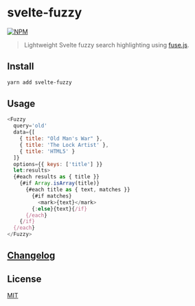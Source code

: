 # svelte-fuzzy

[![NPM][npm]][npm-url]

> Lightweight Svelte fuzzy search highlighting using [fuse.js](https://github.com/krisk/Fuse).

## Install

```bash
yarn add svelte-fuzzy
```

## Usage

```js
<Fuzzy
  query='old'
  data={[
    { title: "Old Man's War" },
    { title: 'The Lock Artist' },
    { title: 'HTML5' }
  ]}
  options={{ keys: ['title'] }}
  let:results>
  {#each results as { title }}
    {#if Array.isArray(title)}
      {#each title as { text, matches }}
        {#if matches}
          <mark>{text}</mark>
        {:else}{text}{/if}
      {/each}
    {/if}
  {/each}
</Fuzzy>
```

## [Changelog](CHANGELOG.md)

## License

[MIT](LICENSE)

[npm]: https://img.shields.io/npm/v/svelte-fuzzy.svg?color=blue
[npm-url]: https://npmjs.com/package/svelte-fuzzy
